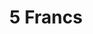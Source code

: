 ---
title: "5 Francs"
description: "France, 1946"
metadata:
  01_issuer: "France"
  02_value: "5 Francs"
  03_currency: "Franc"
  04_years-produced: "1945-1952"
  05_year-on-coin: "1946"
  06_composition: "Aluminium"
  07_weight: "3.5 g"
  08_diameter: "31 mm"
  09_thickness: "2.3 mm"
  10_shape: "Round"
  11_alignment: "Coin ↑↓"
  12_edge: "Plain"
  13_mint: "Paris"
  14_references: "KM# 888b"
sortKeys: true
type: gallery
---